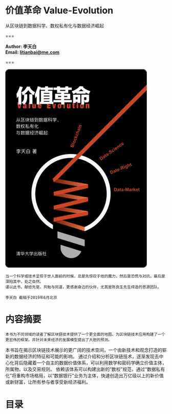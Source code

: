 # 价值革命 Value-Evolution 
从区块链到数据科学、数权私有化与数据经济崛起

===

**Author: 李天白**<br />
**Email: litianbai@me.com**

===


![价值革命 封面](Images/价值革命_封面.png "价值革命 封面")

    当一个科学或技术呈现于世人面前的时候，总是先惊叹于他的魔力，然后是恐慌与对抗，最后是深陷其中，处之自然。
    谨以此书，献给先驱，共勉与同道，更感谢身边的伙伴，尤其是陈良生先生缔造的思源团队。
    
    李天白 截稿于2019年6月北京
    
# 内容摘要

    本书为不同领域的读者了解区块链技术提供了一个更全面的地图。为区块链技术应用构建了一个更宏伟的框架。并针对未来经济的发展模型提出了大胆的预测。
本书旨在揭示区块链技术展示的更广阔的技术空间，一个由新技术和观念打造的崭新的数据经济的特征和可能的影响。
通过介绍和分析区块链技术，逐渐发现去中心化背后隐藏着一个自主的数据价值体系，可以利用数学和密码学确立价值主体，所属物，以及交易规则。
依赖该体系可以构建出新的“数权”规范，通过“数据私有化”将重构市场格局，以“数据银行”业务为主体，快速创造出万亿级以上的新价值或新财富，让所有参与者享受新经济福利。

# 目录

